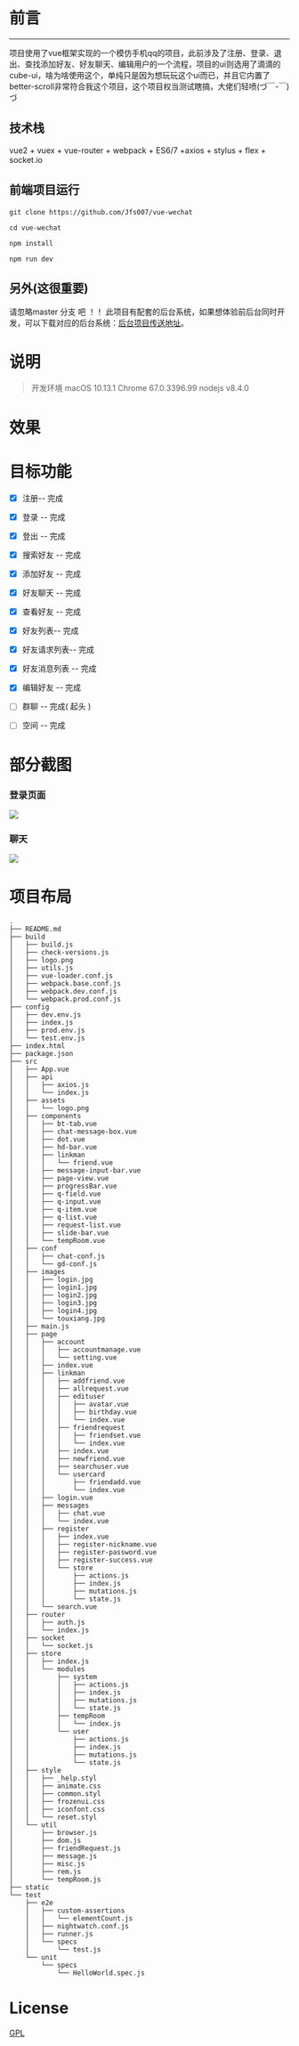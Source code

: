 # 前言


----------

项目使用了vue框架实现的一个模仿手机qq的项目，此前涉及了注册、登录、退出、查找添加好友、好友聊天、编辑用户的一个流程，项目的ui则选用了滴滴的cube-ui，啥为啥使用这个，单纯只是因为想玩玩这个ui而已，并且它内置了better-scroll非常符合我这个项目，这个项目权当测试瞎搞，大佬们轻喷(づ￣-￣)づ

## 技术栈

vue2 + vuex + vue-router + webpack + ES6/7 +axios + stylus + flex + socket.io

## 前端项目运行

#### 

```
git clone https://github.com/Jfs007/vue-wechat  

cd vue-wechat

npm install  

npm run dev
```
## 另外(这很重要)
请忽略master 分支 吧 ！！
此项目有配套的后台系统，如果想体验前后台同时开发，可以下载对应的后台系统：[后台项目传送地址](https://github.com/Jfs007/chat-server)。

# 说明


>  开发环境 macOS 10.13.1  Chrome 67.0.3396.99  nodejs v8.4.0



# 效果

# 目标功能
- [x] 注册-- 完成
- [x] 登录 -- 完成
- [x] 登出 -- 完成
- [x] 搜索好友 -- 完成
- [x] 添加好友 -- 完成
- [x] 好友聊天 -- 完成
- [x] 查看好友 -- 完成
- [x] 好友列表-- 完成
- [x] 好友请求列表-- 完成
- [x] 好友消息列表 -- 完成
- [x] 编辑好友 -- 完成
- [ ] 群聊 -- 完成( 起头 )
- [ ] 空间 -- 完成




# 部分截图


### 登录页面
![](https://github.com/Jfs007/vue-wechat/blob/master/screenshots/login.jpg)
### 聊天
![](https://github.com/Jfs007/vue-wechat/blob/master/screenshots/chat.png)






# 项目布局

```
.
├── README.md
├── build
│   ├── build.js
│   ├── check-versions.js
│   ├── logo.png
│   ├── utils.js
│   ├── vue-loader.conf.js
│   ├── webpack.base.conf.js
│   ├── webpack.dev.conf.js
│   └── webpack.prod.conf.js
├── config
│   ├── dev.env.js
│   ├── index.js
│   ├── prod.env.js
│   └── test.env.js
├── index.html
├── package.json
├── src
│   ├── App.vue
│   ├── api
│   │   ├── axios.js
│   │   └── index.js
│   ├── assets
│   │   └── logo.png
│   ├── components
│   │   ├── bt-tab.vue
│   │   ├── chat-message-box.vue
│   │   ├── dot.vue
│   │   ├── hd-bar.vue
│   │   ├── linkman
│   │   │   └── friend.vue
│   │   ├── message-input-bar.vue
│   │   ├── page-view.vue
│   │   ├── progressBar.vue
│   │   ├── q-field.vue
│   │   ├── q-input.vue
│   │   ├── q-item.vue
│   │   ├── q-list.vue
│   │   ├── request-list.vue
│   │   ├── slide-bar.vue
│   │   └── tempRoom.vue
│   ├── conf
│   │   ├── chat-conf.js
│   │   └── gd-conf.js
│   ├── images
│   │   ├── login.jpg
│   │   ├── login1.jpg
│   │   ├── login2.jpg
│   │   ├── login3.jpg
│   │   ├── login4.jpg
│   │   └── touxiang.jpg
│   ├── main.js
│   ├── page
│   │   ├── account
│   │   │   ├── accountmanage.vue
│   │   │   └── setting.vue
│   │   ├── index.vue
│   │   ├── linkman
│   │   │   ├── addfriend.vue
│   │   │   ├── allrequest.vue
│   │   │   ├── edituser
│   │   │   │   ├── avatar.vue
│   │   │   │   ├── birthday.vue
│   │   │   │   └── index.vue
│   │   │   ├── friendrequest
│   │   │   │   ├── friendset.vue
│   │   │   │   └── index.vue
│   │   │   ├── index.vue
│   │   │   ├── newfriend.vue
│   │   │   ├── searchuser.vue
│   │   │   └── usercard
│   │   │       ├── friendadd.vue
│   │   │       └── index.vue
│   │   ├── login.vue
│   │   ├── messages
│   │   │   ├── chat.vue
│   │   │   └── index.vue
│   │   ├── register
│   │   │   ├── index.vue
│   │   │   ├── register-nickname.vue
│   │   │   ├── register-password.vue
│   │   │   ├── register-success.vue
│   │   │   └── store
│   │   │       ├── actions.js
│   │   │       ├── index.js
│   │   │       ├── mutations.js
│   │   │       └── state.js
│   │   └── search.vue
│   ├── router
│   │   ├── auth.js
│   │   └── index.js
│   ├── socket
│   │   └── socket.js
│   ├── store
│   │   ├── index.js
│   │   └── modules
│   │       ├── system
│   │       │   ├── actions.js
│   │       │   ├── index.js
│   │       │   ├── mutations.js
│   │       │   └── state.js
│   │       ├── tempRoom
│   │       │   └── index.js
│   │       └── user
│   │           ├── actions.js
│   │           ├── index.js
│   │           ├── mutations.js
│   │           └── state.js
│   ├── style
│   │   ├── _help.styl
│   │   ├── animate.css
│   │   ├── common.styl
│   │   ├── frozenui.css
│   │   ├── iconfont.css
│   │   └── reset.styl
│   └── util
│       ├── browser.js
│       ├── dom.js
│       ├── friendRequest.js
│       ├── message.js
│       ├── misc.js
│       ├── rem.js
│       └── tempRoom.js
├── static
└── test
    ├── e2e
    │   ├── custom-assertions
    │   │   └── elementCount.js
    │   ├── nightwatch.conf.js
    │   ├── runner.js
    │   └── specs
    │       └── test.js
    └── unit
        └── specs
            └── HelloWorld.spec.js

```


# License

[GPL](https://github.com/bailicangdu/vue2-elm/blob/master/COPYING)
